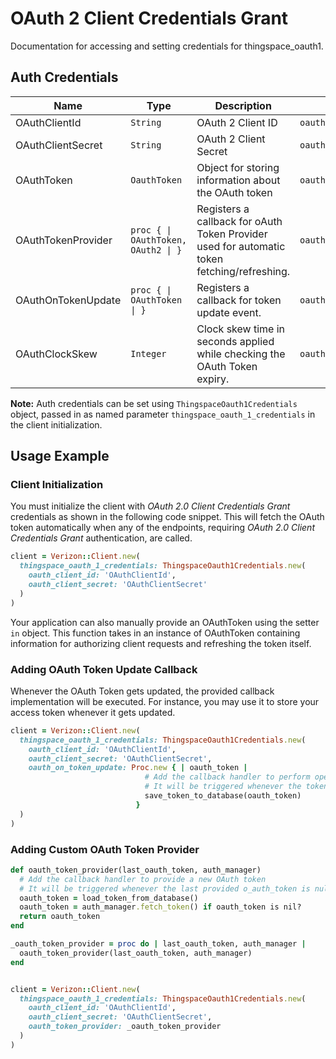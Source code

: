 
# OAuth 2 Client Credentials Grant



Documentation for accessing and setting credentials for thingspace_oauth1.

## Auth Credentials

| Name | Type | Description | Getter |
|  --- | --- | --- | --- |
| OAuthClientId | `String` | OAuth 2 Client ID | `oauth_client_id` |
| OAuthClientSecret | `String` | OAuth 2 Client Secret | `oauth_client_secret` |
| OAuthToken | `OauthToken` | Object for storing information about the OAuth token | `oauth_token` |
| OAuthTokenProvider | `proc { \| OAuthToken, OAuth2 \| }` | Registers a callback for oAuth Token Provider used for automatic token fetching/refreshing. | `oauth_token_provider` |
| OAuthOnTokenUpdate | `proc { \| OAuthToken \| }` | Registers a callback for token update event. | `oauth_on_token_update` |
| OAuthClockSkew | `Integer` | Clock skew time in seconds applied while checking the OAuth Token expiry. | `oauth_clock_skew` |



**Note:** Auth credentials can be set using `ThingspaceOauth1Credentials` object, passed in as named parameter `thingspace_oauth_1_credentials` in the client initialization.

## Usage Example

### Client Initialization

You must initialize the client with *OAuth 2.0 Client Credentials Grant* credentials as shown in the following code snippet. This will fetch the OAuth token automatically when any of the endpoints, requiring *OAuth 2.0 Client Credentials Grant* authentication, are called.

```ruby
client = Verizon::Client.new(
  thingspace_oauth_1_credentials: ThingspaceOauth1Credentials.new(
    oauth_client_id: 'OAuthClientId',
    oauth_client_secret: 'OAuthClientSecret'
  )
)
```



Your application can also manually provide an OAuthToken using the setter `in` object. This function takes in an instance of OAuthToken containing information for authorizing client requests and refreshing the token itself.

### Adding OAuth Token Update Callback

Whenever the OAuth Token gets updated, the provided callback implementation will be executed. For instance, you may use it to store your access token whenever it gets updated.

```ruby
client = Verizon::Client.new(
  thingspace_oauth_1_credentials: ThingspaceOauth1Credentials.new(
    oauth_client_id: 'OAuthClientId',
    oauth_client_secret: 'OAuthClientSecret',
    oauth_on_token_update: Proc.new { | oauth_token | 
                              # Add the callback handler to perform operations like save to DB or file etc.
                              # It will be triggered whenever the token gets updated
                              save_token_to_database(oauth_token)
                            }
  )
)
```

### Adding Custom OAuth Token Provider



```ruby
def oauth_token_provider(last_oauth_token, auth_manager)
  # Add the callback handler to provide a new OAuth token
  # It will be triggered whenever the last provided o_auth_token is null or expired
  oauth_token = load_token_from_database()
  oauth_token = auth_manager.fetch_token() if oauth_token is nil?
  return oauth_token
end

_oauth_token_provider = proc do | last_oauth_token, auth_manager |
  oauth_token_provider(last_oauth_token, auth_manager)
end


client = Verizon::Client.new(
  thingspace_oauth_1_credentials: ThingspaceOauth1Credentials.new(
    oauth_client_id: 'OAuthClientId',
    oauth_client_secret: 'OAuthClientSecret',
    oauth_token_provider: _oauth_token_provider
  )
)
```


